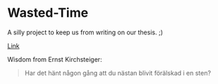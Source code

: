 # Wasted-Time
A silly project to keep us from writing on our thesis. ;)

[Link](https://jacobduvander.se/prankdeluxe/)

Wisdom from Ernst Kirchsteiger:
> Har det hänt någon gång att du nästan blivit förälskad i en sten?
